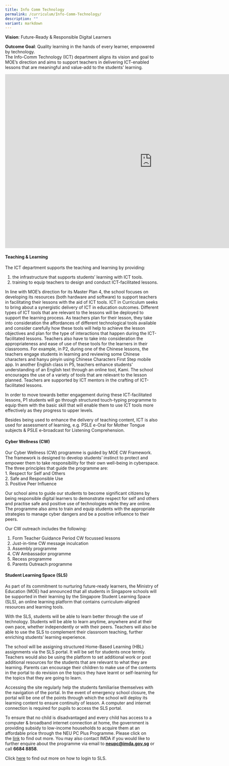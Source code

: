 ```yaml
---
title: Info Comm Technology
permalink: /curriculum/Info-Comm-Technology/
description: ""
variant: markdown
---
```

**Vision**: Future-Ready &amp; Responsible Digital Learners&nbsp;

**Outcome Goal**: Quality learning in the hands of every learner, empowered by technology.  
The Info-Comm Technology (ICT) department aligns its vision and goal to MOE’s direction and aims to support teachers in delivering ICT-enabled lessons that are meaningful and value-add to the students’ learning.


<iframe allowfullscreen="true" height="569" width="960" frameborder="0" src="https://docs.google.com/presentation/d/e/2PACX-1vRP5vI63mjgg-Rs11Y1UqLyM0eBH5XT4BzMqysYe6WvM62rDdfxSkH7AphKD1psR-5RM39WmGl7VdLY/embed?start=false&amp;loop=false&amp;delayms=3000"></iframe>


#### **Teaching &amp; Learning**

The ICT department supports the teaching and learning by providing:

1.  the infrastructure that supports students’ learning with ICT tools.
2.  training to equip teachers to design and conduct ICT-facilitated lessons.

  

In line with MOE’s direction for its&nbsp;Master Plan 4, the school focuses on developing its resources (both hardware and software) to support teachers in facilitating their lessons with the aid of ICT tools. ICT in Curriculum seeks to bring about a synergistic delivery of ICT in education outcomes. Different types of ICT tools that are relevant to the lessons will be deployed to support the learning process. As teachers plan for their lesson, they take into consideration the affordances of different technological tools available and consider carefully how these tools will help to achieve the lesson objectives and plan for the type of interactions that happen during the ICT-facilitated lessons. Teachers also have to take into consideration the appropriateness and ease of use of these tools for the learners in their classrooms. For example, in P2, during one of the Chinese lessons, the teachers engage students in learning and reviewing some Chinese characters and hanyu pinyin using Chinese Characters First Step mobile app. In another English class in P5, teachers enhance students’ understanding of an English text through an online tool, Kami. The school encourages the use of a variety of tools that are relevant to the lesson planned. Teachers are supported by ICT mentors in the crafting of ICT-facilitated lessons.

In order to move towards better engagement during these ICT-facilitated lessons, P1 students will go through structured touch-typing programme to equip them with the basic skill that will enable them to use ICT tools more effectively as they progress to upper levels.

Besides being used to enhance the delivery of teaching content, ICT is also used for assessment of learning, e.g. PSLE e-Oral for Mother Tongue subjects &amp; PSLE e-broadcast for Listening Comprehension.

#### **Cyber Wellness (CW)**

Our Cyber Wellness (CW) programme is guided by MOE CW Framework. The framework is designed to develop students’ instinct to protect and empower them to take responsibility for their own well-being in cyberspace. The three principles that guide the programme are:  
1\. Respect for Self and Others  
2\. Safe and Responsible Use  
3\. Positive Peer Influence  
  
Our school aims to guide our students to become significant citizens by being responsible digital learners to demonstrate respect for self and others and practise safe and positive use of technologies while they are online. The programme also aims to train and equip students with the appropriate strategies to manage cyber dangers and be a positive influence to their peers.  
  
Our CW outreach includes the following:

1.  Form Teacher Guidance Period CW focussed lessons
2.  Just-in-time CW message inculcation
3.  Assembly programme
4.  CW Ambassador programme
5.  Recess programme
6.  Parents Outreach programme

#### 

#### **Student Learning Space (SLS)**

As part of its commitment to nurturing future-ready learners, the Ministry of Education (MOE) had announced that all students in Singapore schools will be supported in their learning by the Singapore Student Learning Space (SLS), an online learning platform that contains curriculum-aligned resources and learning tools.&nbsp;  

With the SLS, students will be able to learn better through the use of technology. Students will be able to learn anytime, anywhere and at their own pace, whether independently or with their peers. Teachers will also be able to use the SLS to complement their classroom teaching, further enriching students’ learning experience.

The school will be assigning structured Home-Based Learning (HBL) assignments via the SLS portal. It will be set for students once termly. Teachers would also be using the platform to set additional work or post additional resources for the students that are relevant to what they are learning. Parents can encourage their children to make use of the contents in the portal to do revision on the topics they have learnt or self-learning for the topics that they are going to learn.

Accessing the site regularly help the students familiarise themselves with the navigation of the portal. In the event of emergency school closure, the portal will be one of the points through which the school will deploy its learning content to ensure continuity of lesson. A computer and internet connection is required for pupils to access the SLS portal.&nbsp;

To ensure that no child is disadvantaged and every child has access to a computer &amp; broadband internet connection at home, the government is providing subsidy to low-income households to acquire them at an affordable price through the NEU PC Plus Programme. Please click on the&nbsp;[link](https://www.imda.gov.sg/neupc)&nbsp;to find out more. You may also contact IMDA if you would like to further enquire about the programme via email to&nbsp;**neupc@imda.gov.sg**&nbsp;or call&nbsp;**6684 8858**.

Click&nbsp;[here](https://springdalepri.moe.edu.sg/parents-infoweb/student-learning-space-sls)&nbsp;to find out more on how to login to SLS.